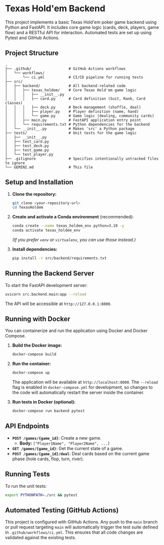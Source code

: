 # Texas Hold'em Backend

This project implements a basic Texas Hold'em poker game backend using Python and FastAPI. It includes core game logic (cards, deck, players, game flow) and a RESTful API for interaction. Automated tests are set up using Pytest and GitHub Actions.

## Project Structure

```
.
├── .github/                 # GitHub Actions workflows
│   └── workflows/
│       └── ci.yml           # CI/CD pipeline for running tests
├── src/
│   ├── backend/             # All backend-related code
│   │   ├── texas_holdem/    # Core Texas Hold'em game logic
│   │   │   ├── __init__.py
│   │   │   ├── card.py      # Card definition (Suit, Rank, Card classes)
│   │   │   ├── deck.py      # Deck management (shuffle, deal)
│   │   │   ├── player.py    # Player definition (name, hand)
│   │   │   └── game.py      # Game logic (dealing, community cards)
│   │   ├── main.py          # FastAPI application entry point
│   │   └── requirements.txt # Python dependencies for the backend
│   └── __init__.py          # Makes 'src' a Python package
├── tests/                   # Unit tests for the game logic
│   ├── __init__.py
│   ├── test_card.py
│   ├── test_deck.py
│   ├── test_game.py
│   └── test_player.py
├── .gitignore               # Specifies intentionally untracked files to ignore
└── GEMINI.md                # This file
```

## Setup and Installation

1.  **Clone the repository:**
    ```bash
    git clone <your-repository-url>
    cd TexasHoldem
    ```

2.  **Create and activate a Conda environment** (recommended):
    ```bash
    conda create --name texas_holdem_env python=3.10 -y
    conda activate texas_holdem_env
    ```
    *(If you prefer `venv` or `virtualenv`, you can use those instead.)*

3.  **Install dependencies:**
    ```bash
    pip install -r src/backend/requirements.txt
    ```

## Running the Backend Server

To start the FastAPI development server:

```bash
uvicorn src.backend.main:app --reload
```

The API will be accessible at `http://127.0.0.1:8000`.

## Running with Docker

You can containerize and run the application using Docker and Docker Compose.

1.  **Build the Docker image:**
    ```bash
    docker-compose build
    ```

2.  **Run the container:**
    ```bash
    docker-compose up
    ```
    The application will be available at `http://localhost:8000`. The `--reload` flag is enabled in `docker-compose.yml` for development, so changes to the code will automatically restart the server inside the container.

3.  **Run tests in Docker (optional):**
    ```bash
    docker-compose run backend pytest
    ```

## API Endpoints

*   **`POST /games/{game_id}`**: Create a new game.
    *   **Body:** `["Player1Name", "Player2Name", ...]`
*   **`GET /games/{game_id}`**: Get the current state of a game.
*   **`POST /games/{game_id}/deal`**: Deal cards based on the current game phase (hole cards, flop, turn, river).

## Running Tests

To run the unit tests:

```bash
export PYTHONPATH=./src && pytest
```

## Automated Testing (GitHub Actions)

This project is configured with GitHub Actions. Any push to the `main` branch or pull request targeting `main` will automatically trigger the test suite defined in `.github/workflows/ci.yml`. This ensures that all code changes are validated against the existing tests.
